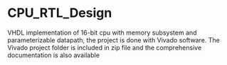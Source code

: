 # CPU_RTL_Design
VHDL implementation of 16-bit cpu with memory subsystem and parameterizable datapath, the project is done with Vivado software.
The Vivado project folder is included in zip file and the comprehensive documentation is also available
